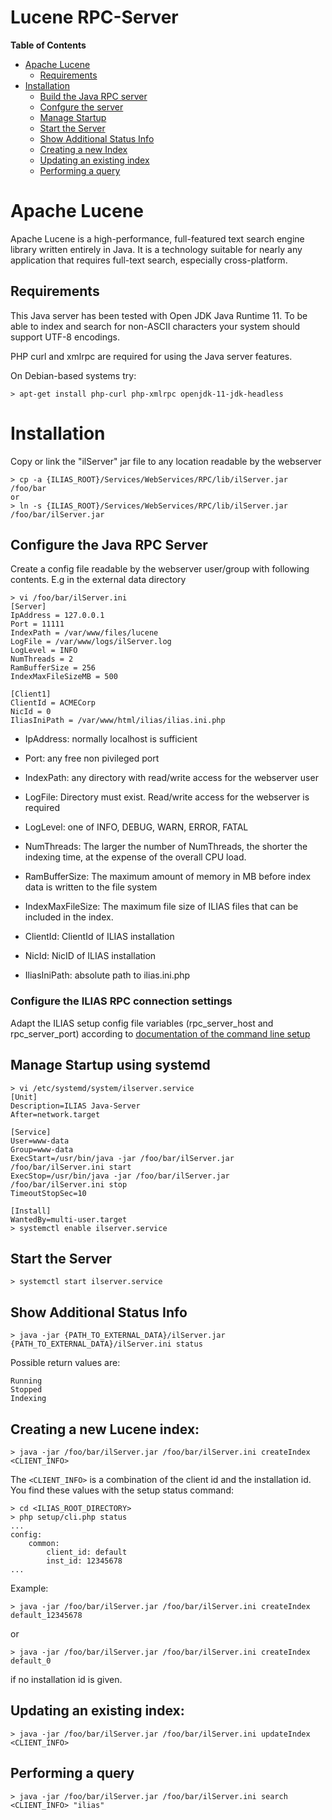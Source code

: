 # Lucene RPC-Server

**Table of Contents**
* [Apache Lucene](#apache-lucene)
    * [Requirements](#requirements)
* [Installation](#installation)
    * [Build the Java RPC server](#build-the-java-rpc-server)
    * [Confgure the server](#configure-the-java-rpc-server)
    * [Manage Startup](#manage-startup-using-systemd)
    * [Start the Server](#start-the-server)
    * [Show Additional Status Info](#show-additional-status-info)
    * [Creating a new Index](#creating-a-new-lucene-index)
    * [Updating an existing index](#manage-startup-using-systemd)
    * [Performing a query](#performing-a-query)

<a name="apache-lucene"></a>
# Apache Lucene

Apache Lucene is a high-performance, full-featured text search engine library
written entirely in Java. It is a technology suitable for nearly any application
that requires full-text search, especially cross-platform.

<a name="requirements"></a>
## Requirements

This Java server has been tested with Open JDK Java Runtime 11.
To be able to index and search for non-ASCII characters your system should
support UTF-8 encodings.

PHP curl and xmlrpc are required for using the Java server features.

On Debian-based systems try:

```shell
> apt-get install php-curl php-xmlrpc openjdk-11-jdk-headless
```

<a name="installation"></a>
# Installation
Copy or link the "ilServer" jar file to any location readable by the webserver
```shell
> cp -a {ILIAS_ROOT}/Services/WebServices/RPC/lib/ilServer.jar /foo/bar
or
> ln -s {ILIAS_ROOT}/Services/WebServices/RPC/lib/ilServer.jar /foo/bar/ilServer.jar
```
## Configure the Java RPC Server
Create a config file readable by the webserver user/group with following contents. E.g in the external data directory
```shell
> vi /foo/bar/ilServer.ini
[Server]
IpAddress = 127.0.0.1
Port = 11111
IndexPath = /var/www/files/lucene
LogFile = /var/www/logs/ilServer.log
LogLevel = INFO
NumThreads = 2
RamBufferSize = 256
IndexMaxFileSizeMB = 500

[Client1]
ClientId = ACMECorp
NicId = 0
IliasIniPath = /var/www/html/ilias/ilias.ini.php
```

- IpAddress: normally localhost is sufficient
- Port: any free non pivileged port
- IndexPath: any directory with read/write access for the webserver user
- LogFile: Directory must exist. Read/write access for the webserver is required
- LogLevel: one of INFO, DEBUG, WARN, ERROR, FATAL
- NumThreads: The larger the number of NumThreads, the shorter the indexing time, at the expense of the overall CPU load.
- RamBufferSize: The maximum amount of memory in MB before index data is written to the file system
- IndexMaxFileSize: The maximum file size of ILIAS files that can be included in the index.

- ClientId: ClientId of ILIAS installation
- NicId: NicID of ILIAS installation
- IliasIniPath: absolute path to ilias.ini.php

### Configure the ILIAS RPC connection settings
Adapt the ILIAS setup config file variables (rpc_server_host and rpc_server_port) according
to [documentation of the command line setup](../../../../setup/README.md)

## Manage Startup using systemd
```shell
> vi /etc/systemd/system/ilserver.service
[Unit]
Description=ILIAS Java-Server
After=network.target

[Service]
User=www-data
Group=www-data
ExecStart=/usr/bin/java -jar /foo/bar/ilServer.jar /foo/bar/ilServer.ini start
ExecStop=/usr/bin/java -jar /foo/bar/ilServer.jar /foo/bar/ilServer.ini stop
TimeoutStopSec=10

[Install]
WantedBy=multi-user.target
> systemctl enable ilserver.service
```

<a name="start-the-server"></a>
## Start the Server
```shell
> systemctl start ilserver.service
```
## Show Additional Status Info
```shell
> java -jar {PATH_TO_EXTERNAL_DATA}/ilServer.jar {PATH_TO_EXTERNAL_DATA}/ilServer.ini status
```

Possible return values are:
```
Running
Stopped
Indexing
```

<a name="creating-a-new-lucene-index"></a>
## Creating a new Lucene index:

```shell
> java -jar /foo/bar/ilServer.jar /foo/bar/ilServer.ini createIndex <CLIENT_INFO>
```

The ```<CLIENT_INFO>``` is a combination of the client id and the installation id.
You find these values with the setup status command:
```shell
> cd <ILIAS_ROOT_DIRECTORY>
> php setup/cli.php status
...
config:
    common:
        client_id: default
        inst_id: 12345678
...
```

Example:
```shell
> java -jar /foo/bar/ilServer.jar /foo/bar/ilServer.ini createIndex default_12345678
```
or
```shell
> java -jar /foo/bar/ilServer.jar /foo/bar/ilServer.ini createIndex default_0
```
if no installation id is given.

<a name="updating-an-existing-index"></a>
## Updating an existing index:

```shell
> java -jar /foo/bar/ilServer.jar /foo/bar/ilServer.ini updateIndex <CLIENT_INFO>
```

<a name="performing-a-query"></a>
## Performing a query

```shell
> java -jar /foo/bar/ilServer.jar /foo/bar/ilServer.ini search <CLIENT_INFO> "ilias"
```